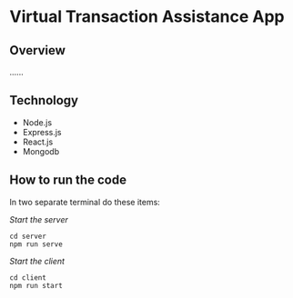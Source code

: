 # Virtual Transaction Assistance App

## Overview

......

## Technology

- Node.js
- Express.js
- React.js
- Mongodb

## How to run the code

In two separate terminal do these items:

_Start the server_

```shell
cd server
npm run serve
```

_Start the client_

```shell
cd client
npm run start
```

